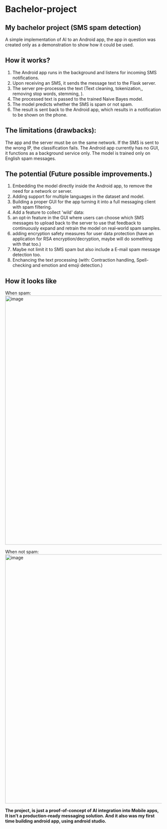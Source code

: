 # Bachelor-project
## My bachelor project (SMS spam detection)
A simple implementation of AI to an Android app, the app in question was created only as a demonstration to show how it could be used.

## How it works?

1. The Android app runs in the background and listens for incoming SMS notifications.
2. Upon receiving an SMS, it sends the message text to the Flask server.
3. The server pre-processes the text (Text cleaning, tokenization,, removing stop words, stemming, ).
4. The processed text is passed to the trained Naive Bayes model.
5. The model predicts whether the SMS is spam or not spam.
6. The result is sent back to the Android app, which results in a notification to be shown on the phone.

   

## The limitations (drawbacks):

The app and the server must be on the same network. If the SMS is sent to the wrong IP, the classification fails.
The Android app currently has no GUI, it functions as a background service only.
The model is trained only on English spam messages.


## The potential (Future possible improvements.)

1. Embedding the model directly inside the Android app, to remove the need for a network or server.
2. Adding support for multiple languages in the dataset and model.
3. Building a proper GUI for the app turning it into a full messaging client with spam filtering.
4. Add a feature to collect 'wild' data:
5. an opt‑in feature in the GUI where users can choose which SMS messages to upload back to the server to use that feedback  to continuously expand and retrain the model on real‑world spam samples.
6. adding encryption safety measures for user data protection (have an application for RSA encryption/decryption, maybe will do something with that too.)
7. Maybe not limit it to SMS spam but also include a E-mail spam message detection too.
8. Enchancing the text processing (with: Contraction handling, Spell-checking and emotion and emoji detection.)


## How it looks like

When spam: 
<img width="600" height="800" alt="image" src="https://github.com/user-attachments/assets/77b79e1e-765d-4731-a038-a671af497f40" />



When not spam:
 <img width="600" height="800" alt="image" src="https://github.com/user-attachments/assets/535ff390-d460-4a12-baf0-4eb71dad775b" />

 

**The project, is just a proof-of-concept of AI integration into Mobile apps, It isn’t a production‑ready messaging solution. And it also was my first time building android app, using android studio.** 

